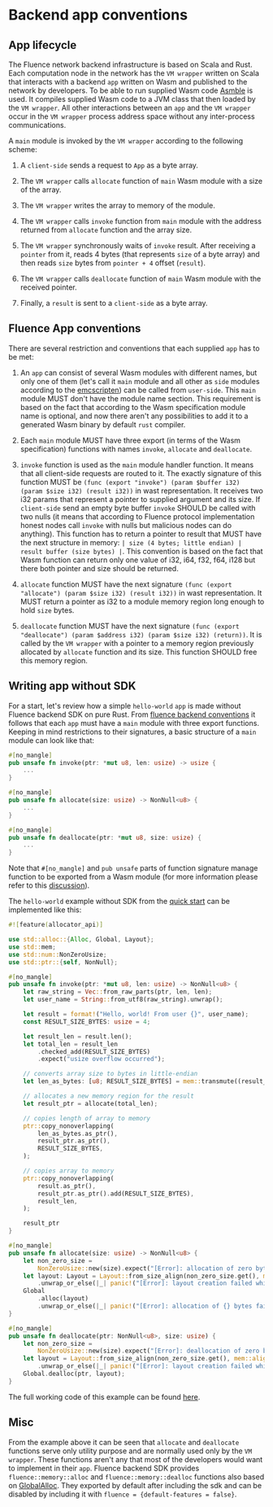 # Backend app conventions

## App lifecycle

The Fluence network backend infrastructure is based on Scala and Rust. Each computation node in the network has the `VM wrapper` written on Scala that interacts with a backend `app` written on Wasm and published to the network by developers. To be able to run supplied Wasm code [Asmble](https://github.com/fluencelabs/asmble) is used. It compiles supplied Wasm code to a JVM class that then loaded by the `VM wrapper`. All other interactions between an `app` and the `VM wrapper` occur in the `VM wrapper` process address space without any inter-process communications.

A `main` module is invoked by the `VM wrapper` according to the following scheme:

1. A `client-side` sends a request to `App` as a byte array.

2. The `VM wrapper` calls `allocate` function of `main` Wasm module with a size of the array.

3. The `VM wrapper` writes the array to memory of the module.

4. The `VM wrapper` calls `invoke` function from `main` module with the address returned from `allocate` function and the array size.

5. The `VM wrapper` synchronously waits of `invoke` result. After receiving a `pointer` from it, reads 4 bytes (that represents `size` of a byte array) and then reads `size` bytes from `pointer + 4` offset (`result`).

6. The `VM wrapper` calls `deallocate` function of `main` Wasm module with the received pointer.

7. Finally, a `result` is sent to a `client-side` as a byte array.

## Fluence App conventions

There are several restriction and conventions that each supplied `app` has to be met:

1. An `app` can consist of several Wasm modules with different names, but only one of them (let's call it `main` module and all other as `side` modules according to the [emcscripten](https://github.com/emscripten-core/emscripten/wiki/Linking#overview-of-dynamic-linking)) can be called from `user-side`. This `main` module MUST don't have the module name section. This requirement is based on the fact that according to the Wasm specification module name is optional, and now there aren't any possibilities to add it to a generated Wasm binary by default `rust` compiler.

2. Each `main` module MUST have three export (in terms of the Wasm specification) functions with names `invoke`, `allocate` and `deallocate`.

3. `invoke` function is used as the `main` module handler function. It means that all client-side requests are routed to it. The exactly signature of this function MUST be `(func (export "invoke") (param $buffer i32) (param $size i32) (result i32))` in wast representation. It receives two i32 params that represent a pointer to supplied argument and its size. If `client-side` send an empty byte buffer `invoke` SHOULD be called with two nulls (it means that according to Fluence protocol implementation honest nodes call `invoke` with nulls but malicious nodes can do anything). This function has to return a pointer to result that MUST have the next structure in memory: `| size (4 bytes; little endian) | result buffer (size bytes) |`. This convention is based on the fact that Wasm function can return only one value of i32, i64, f32, f64, i128 but there both pointer and size should be returned.

4. `allocate` function MUST have the next signature `(func (export "allocate") (param $size i32) (result i32))` in wast representation. It MUST return a pointer as i32 to a module memory region long enough to hold `size` bytes.

5. `deallocate` function MUST have the next signature `(func (export "deallocate") (param $address i32) (param $size i32) (return))`. It is called by the `VM wrapper` with a pointer to a memory region previously allocated by `allocate` function and its size. This function SHOULD free this memory region.

## Writing app without SDK

For a start, let's review how a simple `hello-world` `app` is made without Fluence backend SDK on pure Rust. From [fluence backend conventions](app_conventions.md) it follows that each `app` must have a `main` module with three export functions. Keeping in mind restrictions to their signatures, a basic structure of a `main` module can look like that:

 ```Rust
 #[no_mangle]
 pub unsafe fn invoke(ptr: *mut u8, len: usize) -> usize {
     ...
 }
 
 #[no_mangle]
 pub unsafe fn allocate(size: usize) -> NonNull<u8> {
     ...
 }
 
 #[no_mangle]
 pub unsafe fn deallocate(ptr: *mut u8, size: usize) {
     ...
 }
 ```

Note that `#[no_mangle]` and `pub unsafe` parts of function signature manage function to be exported from a Wasm module (for more information please refer to this [discussion](https://internals.rust-lang.org/t/precise-semantics-of-no-mangle/4098)).
 
The `hello-world` example without SDK from the [quick start](../quickstart/rust.md) can be implemented like this:
 
```Rust
#![feature(allocator_api)]

use std::alloc::{Alloc, Global, Layout};
use std::mem;
use std::num::NonZeroUsize;
use std::ptr::{self, NonNull};

#[no_mangle]
pub unsafe fn invoke(ptr: *mut u8, len: usize) -> NonNull<u8> {
    let raw_string = Vec::from_raw_parts(ptr, len, len);
    let user_name = String::from_utf8(raw_string).unwrap();

    let result = format!("Hello, world! From user {}", user_name);
    const RESULT_SIZE_BYTES: usize = 4;

    let result_len = result.len();
    let total_len = result_len
        .checked_add(RESULT_SIZE_BYTES)
        .expect("usize overflow occurred");

    // converts array size to bytes in little-endian
    let len_as_bytes: [u8; RESULT_SIZE_BYTES] = mem::transmute((result_len as u32).to_le());

    // allocates a new memory region for the result
    let result_ptr = allocate(total_len);

    // copies length of array to memory
    ptr::copy_nonoverlapping(
        len_as_bytes.as_ptr(),
        result_ptr.as_ptr(),
        RESULT_SIZE_BYTES,
    );

    // copies array to memory
    ptr::copy_nonoverlapping(
        result.as_ptr(),
        result_ptr.as_ptr().add(RESULT_SIZE_BYTES),
        result_len,
    );

    result_ptr
}

#[no_mangle]
pub unsafe fn allocate(size: usize) -> NonNull<u8> {
    let non_zero_size =
        NonZeroUsize::new(size).expect("[Error]: allocation of zero bytes is not allowed.");
    let layout: Layout = Layout::from_size_align(non_zero_size.get(), mem::align_of::<u8>())
        .unwrap_or_else(|_| panic!("[Error]: layout creation failed while allocation"));
    Global
        .alloc(layout)
        .unwrap_or_else(|_| panic!("[Error]: allocation of {} bytes failed", size))
}

#[no_mangle]
pub unsafe fn deallocate(ptr: NonNull<u8>, size: usize) {
    let non_zero_size =
        NonZeroUsize::new(size).expect("[Error]: deallocation of zero bytes is not allowed.");
    let layout = Layout::from_size_align(non_zero_size.get(), mem::align_of::<u8>())
        .unwrap_or_else(|_| panic!("[Error]: layout creation failed while deallocation"));;
    Global.dealloc(ptr, layout);
}
```

The full working code of this example can be found [here](https://github.com/fluencelabs/fluence/tree/master/vm/examples/hello-world/app-without-sdk).

## Misc

From the example above it can be seen that `allocate` and `deallocate` functions serve only utility purpose and are normally used only by the `VM wrapper`. These functions aren't any that most of the developers would want to implement in their `app`. Fluence backend SDK provides `fluence::memory::alloc` and `fluence::memory::dealloc` functions also based on [GlobalAlloc](https://doc.rust-lang.org/beta/std/alloc/trait.GlobalAlloc.html). They exported by default after including the sdk and can be disabled by including it with `fluence = {default-features = false}`.
